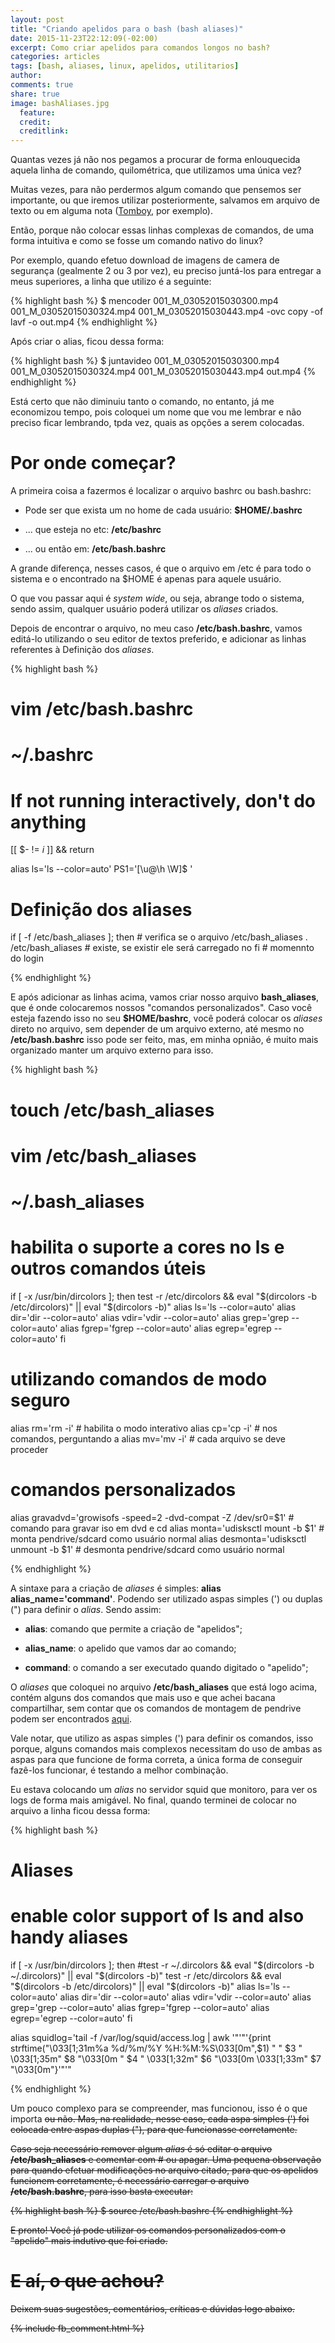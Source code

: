 ```yaml
---
layout: post
title: "Criando apelidos para o bash (bash aliases)"
date: 2015-11-23T22:12:09(-02:00)
excerpt: Como criar apelidos para comandos longos no bash?
categories: articles
tags: [bash, aliases, linux, apelidos, utilitarios]
author:
comments: true
share: true
image: bashAliases.jpg
  feature:
  credit:
  creditlink:
---
```


Quantas vezes já não nos pegamos a procurar de forma enlouquecida aquela linha
de comando, quilométrica, que utilizamos uma única vez?

Muitas vezes, para não perdermos algum comando que pensemos ser importante, ou
que iremos utilizar posteriormente, salvamos em arquivo de texto ou em alguma
nota ([Tomboy](https://pt.wikipedia.org/wiki/Tomboy_%28software%29), por
exemplo).

Então, porque não colocar essas linhas complexas de comandos, de uma forma
intuitiva e como se fosse um comando nativo do linux?

Por exemplo, quando efetuo download de imagens de camera de segurança (gealmente
2 ou 3 por vez), eu preciso juntá-los para entregar a meus superiores, a linha que
utilizo é a seguinte:

{% highlight bash %}
$ mencoder 001_M_03052015030300.mp4 001_M_03052015030324.mp4
001_M_03052015030443.mp4 -ovc copy -of lavf -o out.mp4
{% endhighlight %}

Após criar o alias, ficou dessa forma:

{% highlight bash %}
$ juntavideo 001_M_03052015030300.mp4 001_M_03052015030324.mp4
001_M_03052015030443.mp4 out.mp4
{% endhighlight %}

Está certo que não diminuiu tanto o comando, no entanto, já me economizou tempo,
pois coloquei um nome que vou me lembrar e não preciso ficar lembrando, tpda
vez, quais as opções a serem colocadas.

# Por onde começar?

A primeira coisa a fazermos é localizar o arquivo bashrc ou bash.bashrc:

* Pode ser que exista um no home de cada usuário: **$HOME/.bashrc**

* ... que esteja no etc: **/etc/bashrc**

* ... ou então em: **/etc/bash.bashrc**

A grande diferença, nesses casos, é que o arquivo em /etc é para todo o sistema
e o encontrado na $HOME é apenas para aquele usuário.

O que vou passar aqui é *system wide*, ou seja, abrange todo o sistema, sendo
assim, qualquer usuário poderá utilizar os *aliases* criados.

Depois de encontrar o arquivo, no meu caso **/etc/bash.bashrc**, vamos editá-lo
utilizando o seu editor de textos preferido, e adicionar as linhas referentes à
Definição dos *aliases*.

{% highlight bash %}
# vim /etc/bash.bashrc

#
# ~/.bashrc
#

# If not running interactively, don't do anything
[[ $- != *i* ]] && return

alias ls='ls --color=auto'
PS1='[\u@\h \W]\$ '

# Definição dos aliases
if [ -f /etc/bash_aliases ]; then # verifica se o arquivo /etc/bash_aliases
  . /etc/bash_aliases             # existe, se existir ele será carregado no
fi                                # momennto do login

{% endhighlight %}

E após adicionar as linhas acima, vamos criar nosso arquivo **bash_aliases**,
que é onde colocaremos nossos "comandos personalizados". Caso você esteja
fazendo isso no seu **$HOME/bashrc**, você poderá colocar os *aliases* direto no
arquivo, sem depender de um arquivo externo, até mesmo no **/etc/bash.bashrc**
isso pode ser feito, mas, em minha opnião, é muito mais organizado manter um
arquivo externo para isso.

{% highlight bash %}
# touch /etc/bash_aliases

# vim /etc/bash_aliases

#
# ~/.bash_aliases
#

# habilita o suporte a cores no ls e outros comandos úteis
if [ -x /usr/bin/dircolors ]; then
  test -r /etc/dircolors && eval "$(dircolors -b /etc/dircolors)" || eval "$(dircolors -b)"
  alias ls='ls --color=auto'
  alias dir='dir --color=auto'
  alias vdir='vdir --color=auto'
  alias grep='grep --color=auto'
  alias fgrep='fgrep --color=auto'
  alias egrep='egrep --color=auto'
fi

# utilizando comandos de modo seguro
 alias rm='rm -i' # habilita o modo interativo
 alias cp='cp -i' # nos comandos, perguntando a
 alias mv='mv -i' # cada arquivo se deve proceder

# comandos personalizados
 alias gravadvd='growisofs -speed=2 -dvd-compat -Z /dev/sr0=$1' # comando para gravar iso em dvd e cd
 alias monta='udisksctl mount -b $1' # monta pendrive/sdcard como usuário normal
 alias desmonta='udisksctl unmount -b $1' # desmonta pendrive/sdcard como usuário normal

{% endhighlight %}

A sintaxe para a criação de *aliases* é simples: **alias alias_name='command'**.
Podendo ser utilizado aspas simples (') ou  duplas (") para definir o *alias*.
Sendo assim:

* **alias**: comando que permite a criação de "apelidos";

* **alias_name**: o apelido que vamos dar ao comando;

* **command**: o comando a ser executado quando digitado o "apelido";

O *aliases* que coloquei no arquivo **/etc/bash_aliases** que está logo acima,
contém alguns dos comandos que mais uso e que achei bacana compartilhar, sem
contar que os comandos de montagem de pendrive podem ser encontrados [aqui](http://blog.shundake.xyz/articles/Montar-manualmente-usb-no-linux/).

Vale notar, que utilizo as aspas simples (') para definir os comandos, isso
porque, alguns comandos mais complexos necessitam do uso de ambas as aspas para
que funcione de forma correta, a única forma de conseguir fazê-los funcionar, é
testando a melhor combinação.

Eu estava colocando um *alias* no servidor squid que monitoro, para ver os logs
de forma mais amigável. No final, quando terminei de colocar no arquivo a linha
ficou dessa forma:

{% highlight bash %}
#
#  Aliases
#

# enable color support of ls and also handy aliases
if [ -x /usr/bin/dircolors ]; then
  #test -r ~/.dircolors && eval "$(dircolors -b ~/.dircolors)" || eval "$(dircolors -b)"
  test -r /etc/dircolors && eval "$(dircolors -b /etc/dircolors)" || eval "$(dircolors -b)"
  alias ls='ls --color=auto'
  alias dir='dir --color=auto'
  alias vdir='vdir --color=auto'
  alias grep='grep --color=auto'
  alias fgrep='fgrep --color=auto'
  alias egrep='egrep --color=auto'
fi

alias squidlog='tail -f /var/log/squid/access.log | awk '"'"'{print strftime("\033[1;31m%a %d/%m/%Y %H:%M:%S\033[0m",$1) " " $3 " \033[1;35m" $8 "\033[0m " $4 " \033[1;32m" $6 "\033[0m \033[1;33m" $7 "\033[0m"}'"'"

{% endhighlight %}

Um pouco complexo para se compreender, mas funcionou, isso é o que importa <s>ou
não<s>. Mas, na realidade, nesse caso, cada aspa simples (') foi colocada entre
aspas duplas ("), para que funcionasse corretamente.

Caso seja necessário remover algum *alias* é só editar o arquivo
**/etc/bash_aliases** e comentar com # ou apagar. Uma pequena observação para
quando efetuar modificações no arquivo citado, para que os apelidos funcionem
corretamente, é necessário carregar o arquivo **/etc/bash.bashrc**, para isso
basta executar:

{% highlight bash %}
$ source /etc/bash.bashrc
{% endhighlight %}

E pronto! Você já pode utilizar os comandos personalizados com o "apelido" mais
indutivo que foi criado.

# E aí, o que achou?
 Deixem suas sugestões, comentários, críticas e dúvidas logo abaixo.

{% include fb_comment.html %}
